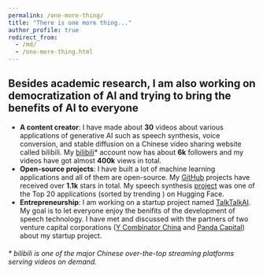 ```yaml
---
permalink: /one-more-thing/
title: "There is one more thing..."
author_profile: true
redirect_from: 
  - /md/
  - /one-more-thing.html
---
```


## Besides academic research, I am also working on democratization of AI and trying to bring the benefits of AI to everyone

* **A content creator**: I have made about **30** videos about various applications of generative AI such as speech synthesis, voice conversion, and stable diffusion on a Chinese video sharing website called bilibili. My [bilibili](https://space.bilibili.com/501495851?spm_id_from=333.1007.0.0)* account now has about **6k** followers and my videos have got almost **400k** views in total.
* **Open-source projects**: I have built a lot of machine learning applications and all of them are open-source. My [GitHub](https://github.com/KevinWang676) projects have received over **1.1k** stars in total. My speech synthesis [project](https://huggingface.co/spaces/kevinwang676/Bark-with-Voice-Cloning) was one of the Top 20 applications (sorted by trending ) on Hugging Face.
* **Entrepreneurship**: I am working on a startup project named [TalkTalkAI](http://www.talktalkai.com/). My goal is to let everyone enjoy the benifits of the development of speech technology. I have met and discussed with the partners of two venture capital corporations ([Y Combinator China](https://www.miracleplus.com/en/) and [Panda Capital](https://www.pandavcfund.com/f)) about my startup project.

<h6> * bilibili is one of the major Chinese over-the-top streaming platforms serving videos on demand.</h6>
